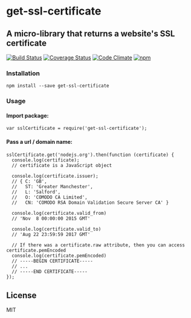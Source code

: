 # get-ssl-certificate

## A micro-library that returns a website's SSL certificate

[![Build Status](https://travis-ci.org/johncrisostomo/get-ssl-certificate.svg?branch=master)](https://travis-ci.org/johncrisostomo/get-ssl-certificate)
[![Coverage Status](https://coveralls.io/repos/github/johncrisostomo/get-ssl-certificate/badge.svg?branch=master)](https://coveralls.io/github/johncrisostomo/get-ssl-certificate?branch=master)
[![Code Climate](https://codeclimate.com/github/johncrisostomo/get-ssl-certificate/badges/gpa.svg)](https://codeclimate.com/github/johncrisostomo/get-ssl-certificate)
[![npm](https://img.shields.io/badge/npm-v2.1.1-blue.svg)](https://www.npmjs.com/package/get-ssl-certificate)

### Installation

```
npm install --save get-ssl-certificate
```

### Usage

#### Import package:

```
var sslCertificate = require('get-ssl-certificate');
```

#### Pass a url / domain name:

```
sslCertificate.get('nodejs.org').then(function (certificate) {
  console.log(certificate);
  // certificate is a JavaScript object

  console.log(certificate.issuer);
  // { C: 'GB',
  //   ST: 'Greater Manchester',
  //   L: 'Salford',
  //   O: 'COMODO CA Limited',
  //   CN: 'COMODO RSA Domain Validation Secure Server CA' }

  console.log(certificate.valid_from)
  // 'Nov  8 00:00:00 2015 GMT'

  console.log(certificate.valid_to)
  // 'Aug 22 23:59:59 2017 GMT'

  // If there was a certificate.raw attribute, then you can access certificate.pemEncoded
  console.log(certificate.pemEncoded)
  // -----BEGIN CERTIFICATE-----
  // ...
  // -----END CERTIFICATE-----
});
```

## License

MIT
